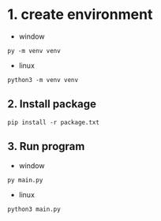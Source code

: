 # 1. create environment
- window
``` 
py -m venv venv
```
- linux
```
python3 -m venv venv
```
## 2. Install package
```
pip install -r package.txt
```

## 3. Run program
- window
``` 
py main.py
```
- linux
```
python3 main.py
```

